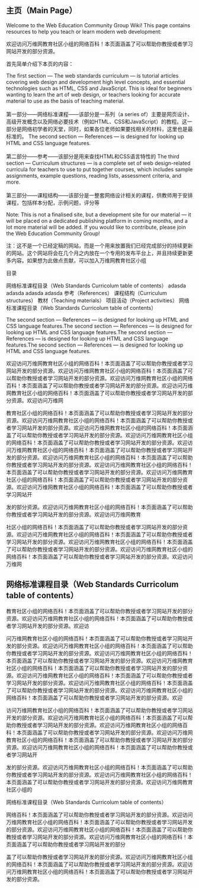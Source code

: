 ## 主页（Main Page）

Welcome to the Web Education Community Group Wiki! This page contains resources to help you teach or learn modern web development:

欢迎访问万维网教育社区小组的网络百科！本页面涵盖了可以帮助你教授或者学习网站开发的部分资源。

首先简单介绍下本页的内容：

The first section — The web standards curriculum — is tutorial articles covering web design and development high level concepts, and essential technologies such as HTML, CSS and JavaScript. This is ideal for beginners wanting to learn the art of web design, or teachers looking for accurate material to use as the basis of teaching material.
<br><br>
第一部分——网络标准课程——该部分是一系列（a series of）主要是网页设计、高级开发概念以及网络必要技术（例如HTML、CSS和JavaScript）的教程。这一部分是网络初学者的天堂，同时，如果各位老师如果要找相关的材料，这里也是最标准的。
The second section — References — is designed for looking up HTML and CSS language features.
<br><br>
第二部分——参考——该部分是用来查找HTML和CSS语言特性的
The third section — Curriculum structures — is a complete set of web design-related curricula for teachers to use to put together courses, which includes sample assignments, example questions, reading lists, assessment criteria, and more.
<br><br>
第三部分——课程结构——该部分是一整套网络设计相关的课程，供教师用于安排课程，包括样本分配，示例问题，评分等

Note: This is not a finalised site, but a development site for our material — it will be placed on a dedicated publishing platform in coming months, and a lot more material will be added. If you would like to contribute, please join the Web Education Community Group!

注：这不是一个已经定稿的网站，而是一个用来放置我们已经完成部分的持续更新的网站。这个网站将会在几个月之内放在一个专用的发布平台上，并且持续更新更多内容。如果想为此做点贡献，可以加入万维网教育社区小组

目录

网络标准课程目录（Web Standards Curricolum table of contents）
adasda
adasda
adasda
adasda
参考（References）
课程结构（Curriculum structures）
教材（Teaching materials）
项目活动（Project activities）
网络标准课程目录（Web Standards Curricolum table of contents）

The second section — References — is designed for looking up HTML and CSS language features.The second section — References — is designed for looking up HTML and CSS language features.The second section — References — is designed for looking up HTML and CSS language features.The second section — References — is designed for looking up HTML and CSS language features.

欢迎访问万维网教育社区小组的网络百科！本页面涵盖了可以帮助你教授或者学习网站开发的部分资源。欢迎访问万维网教育社区小组的网络百科！本页面涵盖了可以帮助你教授或者学习网站开发的部分资源。欢迎访问万维网教育社区小组的网络百科！本页面涵盖了可以帮助你教授或者学习网站开发的部分资源。欢迎访问万维网教育社区小组的网络百科！本页面涵盖了可以帮助你教授或者学习网站开发的部分资源。欢迎访问万维网

教育社区小组的网络百科！本页面涵盖了可以帮助你教授或者学习网站开发的部分资源。欢迎访问万维网教育社区小组的网络百科！本页面涵盖了可以帮助你教授或者学习网站开发的部分资源。欢迎访问万维网教育社区小组的网络百科！本页面涵盖了可以帮助你教授或者学习网站开发的部分资源。欢迎访问万维网教育社区小组的网络百科！本页面涵盖了可以帮助你教授或者学习网站开发的部分资源。欢迎访问万维网教育社区小组的网络百科！本页面涵盖了可以帮助你教授或者学习网站开发的部分资源。欢迎访问万维网教育社区小组的网络百科！本页面涵盖了可以帮助你教授或者学习网站开发的部分资源。欢迎访问万维网教育社区小组的网络百科！本页面涵盖了可以帮助你教授或者学习网站开发的部分资源。欢迎访问万维网教育社区小组的网络百科！本页面涵盖了可以帮助你教授或者学习网站开发的部分资源。欢迎访问万维网教育社区小组的网络百科！本页面涵盖了可以帮助你教授或者学习网站开

发的部分资源。欢迎访问万维网教育社区小组的网络百科！本页面涵盖了可以帮助你教授或者学习网站开发的部分资源。欢迎访问万维网教育

社区小组的网络百科！本页面涵盖了可以帮助你教授或者学习网站开发的部分资源。欢迎访问万维网教育社区小组的网络百科！本页面涵盖了可以帮助你教授或者学习网站开发的部分资源。欢迎访问万维网教育社区小组的网络百科！本页面涵盖了可以帮助你教授或者学习网站开发的部分资源。欢迎访问万维网教育社区小组的网络百科！本页面涵盖了可以帮助你教授或者学习网站开发的部分资源。欢迎访问万维网

## 网络标准课程目录（Web Standards Curricolum table of contents）

教育社区小组的网络百科！本页面涵盖了可以帮助你教授或者学习网站开发的部分资源。欢迎访问万维网教育社区小组的网络百科！本页面涵盖了可以帮助你教授或者学习网站开发的部分资源。欢迎访

问万维网教育社区小组的网络百科！本页面涵盖了可以帮助你教授或者学习网站开发的部分资源。欢迎访问万维网教育社区小组的网络百科！本页面涵盖了可以帮助你教授或者学习网站开发的部分资源。欢迎访问万维网教育社区小组的网络百科！本页面涵盖了可以帮助你教授或者学习网站开发的部分资源。欢迎访问万维网教育社区小组的网络百科！本页面涵盖了可以帮助你教授或者学习网站开发的部分资源。欢迎访问万维网教育社区小组的网络百科！本页面涵盖了可以帮助你教授或者学习网站开发的部分资源。欢迎访问万维网教育社区小组的网络百科！本页面涵盖了可以帮助你教授或者学习网站开发的部分资源。欢迎访问万维网教育社区小组的网络百科！本页面涵盖了可以帮助你教授或者学习网站开发的部分资源。欢迎

访问万维网教育社区小组的网络百科！本页面涵盖了可以帮助你教授或者学习网站开发的部分资源。欢迎访问万维网教育社区小组的网络百科！本页面涵盖了可以帮助你教授或者学习网站开发的部分资源。欢迎访问万维网教育社区小组的网络百科！本页面涵盖了可以帮助你教授或者学习网站开发的部分资源。欢迎访问万维网教育社区小组的网络百科！本页面涵盖了可以帮助你教授或者学习网站开发的部分资源。欢迎访问万维网教育社区小组的网络百科！本页面涵盖了可以帮助你教授或者学习网站开

发的部分资源。欢迎访问万维网教育社区小组的网络百科！本页面涵盖了可以帮助你教授或者学习网站开发的部分资源。欢迎访问万维网教育社区小组的网络百科！本页面涵盖了可以帮助你教授或者学习网站开发的部分资源。欢迎访问万维网教育社区小组的

网络标准课程目录（Web Standards Curricolum table of contents）

网络百科！本页面涵盖了可以帮助你教授或者学习网站开发的部分资源。欢迎访问万维网教育社区小组的网络百科！本页面涵盖了可以帮助你教授或者学习网站开发的部分资源。欢迎访问万维网教育社区小组的网络百科！本页面涵盖了可以帮助你教授或者学习网站开发的部分资源。欢迎访问万维网教育社区小组的网络百科！本页面涵盖了可以帮助你教授或者学习网站开发的部分

盖了可以帮助你教授或者学习网站开发的部分资源。欢迎访问万维网教育社区小组的网络百科！本页面涵盖了可以帮助你教授或者学习网站开发的部分资源。欢迎访问万维网教育社区小组的网络百科！本页面涵盖了可以帮助你教授或者学习网站开发的部分资源。